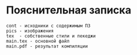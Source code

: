 # Пояснительная записка
    cont - исходники с содержимым ПЗ
    pics - изображения
    tex  - собственные стили и пекеджи
    main.tex - основной файл
    main.pdf - результат компиляции